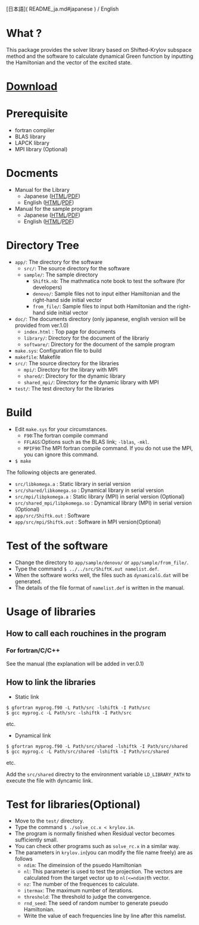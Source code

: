 <a name= "english">
[日本語]( README_ja.md#japanese ) / English 
  
# What ? 

This package provides the solver library based on Shifted-Krylov subspace method and the software to calculate dynamical Green function by inputting the Hamiltonian and the vector of the excited state.

# [Download](https://github.com/issp-center-dev/Komega/releases)

# Prerequisite

 * fortran compiler
 * BLAS library  
 * LAPCK library  
 * MPI library (Optional)

# Docments

 * Manual for the Library
   * Japanese ([HTML](https://issp-center-dev.github.io/Komega/library/ja/_build/html/index.html)/[PDF](https://issp-center-dev.github.io/Komega/library/ja/_build/latex/komega.pdf))
   * English ([HTML](https://issp-center-dev.github.io/Komega/library/en/_build/html/index.html)/[PDF](https://issp-center-dev.github.io/Komega/library/en/_build/latex/komega.pdf))
 * Manual for the sample program
   * Japanese ([HTML](https://issp-center-dev.github.io/Komega/software/ja/_build/html/index.html)/[PDF](https://issp-center-dev.github.io/Komega/software/ja/_build/latex/shiftk.pdf))
   * English ([HTML](https://issp-center-dev.github.io/Komega/software/en/_build/html/index.html)/[PDF](https://issp-center-dev.github.io/Komega/software/en/_build/latex/shiftk.pdf))

# Directory Tree

 * `app/`: The directory for the software
   * `src/`: The source directory for the software
   * `sample/`: The sample directory
     * `Shiftk.nb`: The mathmatica note book to test the software (for developers)
     * `denovo/`: Sample files not to input either Hamiltonian and the right-hand side initial vector
     * `from_file/`: Sample files to input both Hamiltonian and the right-hand side initial vector
 * `doc/`: The documents directory (only japanese, english version will be provided from ver.1.0)
   * `index.html` : Top page for documents
   * `library/`: Directory for the document of the librariy
   * `software/`: Directory for the document of the sample program
 * `make.sys`: Configuration file to build
 * `makefile`: Makefile
 * `src/`: The source directory for the libraries
   * `mpi/`: Directory for the library with MPI
   * `shared/`: Directory for the dynamic library
   * `shared_mpi/`: Directory for the dynamic library with MPI
 * `test/`: The test directory for the libraries

# Build

 * Edit `make.sys` for your circumstances.
   * `F90`:The fortran compile command
   * `FFLAGS`:Options such as the BLAS link; `-lblas`, `-mkl`.
   * `MPIF90`:The MPI fortran compile command. If you do not use the MPI, you can ignore this command.
 * `$ make`

The following objects are generated.

 * `src/libkomega.a` : Static library in serial version
 * `src/shared/libkomega.so` : Dynamical library in serial version
 * `src/mpi/libpkomega.a` : Static library (MPI) in serial version (Optional)
 * `src/shared_mpi/libpkomega.so` : Dynamical library (MPI) in serial version (Optional)
 * `app/src/Shiftk.out` : Software
 * `app/src/mpi/Shiftk.out` : Software in MPI version(Optional)

# Test of the software

 * Change the directory to `app/sample/denovo/` or `app/sample/from_file/`.
 * Type the command `$ ../../src/ShiftK.out namelist.def`.
 * When the software works well, the files such as `dynamicalG.dat` will be generated.
 * The details of the file format of `namelist.def` is written in the manual.

# Usage of libraries

## How to call each rouchines in the program

### For fortran/C/C++

See the manual (the explanation will be added in ver.0.1)

## How to link the libraries

- Static link
```
$ gfortran myprog.f90 -L Path/src -lshiftk -I Path/src
$ gcc myprog.c -L Path/src -lshiftk -I Path/src
```
etc.

- Dynamical link
```
$ gfortran myprog.f90 -L Path/src/shared -lshiftk -I Path/src/shared
$ gcc myprog.c -L Path/src/shared -lshiftk -I Path/src/shared
```
etc.

Add the `src/shared` directry to the environment
variable `LD_LIBRARY_PATH` to execute the file with dyncamic link.

# Test for libraries(Optional)

 * Move to the `test/` directory.
 * Type the command `$ ./solve_cc.x < krylov.in`.
 * The program is normally finished when Residual vector becomes sufficiently small. 
 * You can check other programs such as `solve_rc.x` in a similar way.
 * The parameters in `krylov.in`(you can modify the file name freely) are as follows
   * `ndim`: The dimeinsion of the psuedo Hamiltonian
   * `nl`: This parameter is used to test the projection. The vectors are calculated from the target vector up to `nl(<=ndim)`th vector.
   * `nz`: The number of the frequences to calculate.
   * `itermax`: The maximum number of iterations.
   * `threshold`: The threshold to judge the convergence.
   * `rnd_seed`: The seed of random number to generate pseudo Hamiltonian.
   * Write the value of each frequencies line by line after this namelist.
  

